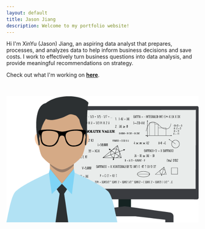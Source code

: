```yaml
---
layout: default
title: Jason Jiang
description: Welcome to my portfolio website!
---
```

Hi I'm XinYu (Jason) Jiang, an aspiring data analyst that prepares, processes, and analyzes data to help inform business decisions and save costs. I work to effectively turn business questions into data analysis, and provide meaningful recommendations on strategy.

Check out what I'm working on **[here](/projects/)**.

<br>

<br>

<img src="/images/homepage_img.png" alt="homepage_img">
